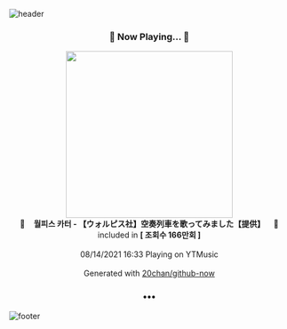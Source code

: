 ![header](https://capsule-render.vercel.app/api?type=wave&height=170&section=header&text=Hi.%20I'm%20SHIFT&fontColor=090707&fontAlignX=45&fontAlignY=65&fontSize=100)

<h3 align="center">🎵 Now Playing... 🎵</h3>
<p align="center">
  <a href="https://music.youtube.com/watch?v=gcCqclvIcn4">
    <img width="300" src="https://i.ytimg.com/vi/gcCqclvIcn4/sddefault.jpg?sqp=-oaymwEWCJADEOEBIAQqCghqEJQEGHgg6AJIWg&rs">
  </a>
  <br>
  🎵&nbsp&nbsp&nbsp <b>월피스 카터 - 【ウォルピス社】空奏列車を歌ってみました【提供】</b> &nbsp&nbsp&nbsp🎵
  <br>
  included in <b>[ 조회수 166만회 ]</b>
  
  <br />
  <br />
  08/14/2021 16:33 Playing on YTMusic
  <br />
  <br />
  Generated with <a href="https://github.com/20chan/github-now">20chan/github-now</a>
</p>

<h3 align="center">•••</h3>

![footer](https://capsule-render.vercel.app/api?type=wave&height=150&section=footer)
